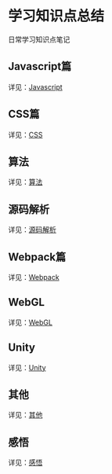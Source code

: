 # 学习知识点总结

日常学习知识点笔记

## Javascript篇

详见：[Javascript](./#/js/)

## CSS篇

详见：[CSS](./#/css/)
## 算法

详见：[算法](./#/algorithm/)

## 源码解析

详见：[源码解析](./#/source-parsing/)

## Webpack篇

详见：[Webpack](./#/webpack/)

## WebGL

详见：[WebGL](./src/webgl/index.md)

## Unity

详见：[Unity](./src/unity/index.md)

## 其他

详见：[其他](./src/other/index.md)

## 感悟

详见：[感悟](./src/comprehension/index.md)
